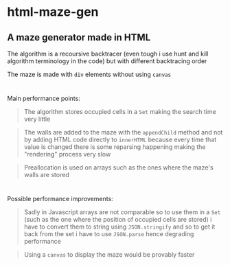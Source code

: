 # html-maze-gen

## A maze generator made in HTML

The algorithm is a recoursive backtracer (even tough i use hunt and kill algorithm terminology in the code) but with different backtracing order

The maze is made with `div` elements without using `canvas`

#

Main performance points:

>The algorithm stores occupied cells in a `Set` making the search time very little

>The walls are added to the maze with the `appendChild` method and not by adding HTML code directly to `innerHTML` because every time that value is changed there is some reparsing happening making the "rendering" process very slow

>Preallocation is used on arrays such as the ones where the maze's walls are stored

#

Possible performance improvements:

>Sadly in Javascript arrays are not comparable so to use them in a `Set` (such as the one where the position of occupied cells are stored) i have to convert them to string using `JSON.stringify` and so to get it back from the set i have to use `JSON.parse` hence degrading performance

>Using a `canvas` to display the maze would be provably faster